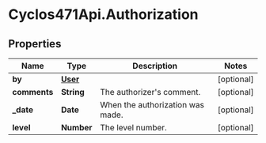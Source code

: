 # Cyclos471Api.Authorization

## Properties
Name | Type | Description | Notes
------------ | ------------- | ------------- | -------------
**by** | [**User**](User.md) |  | [optional] 
**comments** | **String** | The authorizer&#39;s comment. | [optional] 
**_date** | **Date** | When the authorization was made. | [optional] 
**level** | **Number** | The level number. | [optional] 


